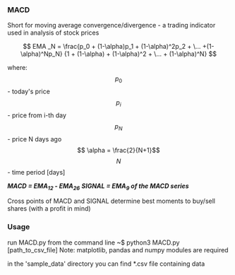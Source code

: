 ### MACD
Short for moving average convergence/divergence - a trading indicator used in analysis of stock prices



$$ EMA _N = \frac{p_0 + (1-\alpha)p_1 + (1-\alpha)^2p_2 + \... +(1-\alpha)^Np_N}
{1 + (1-\alpha) + (1-\alpha)^2 + \... + (1-\alpha)^N} $$

where:
$$ p_0 $$  - today's price
$$ p_i $$  - price from i-th day
$$ p_N $$- price N days ago
$$ \alpha  = \frac{2}{N+1}$$
$$ N $$ - time period [days]

***MACD = EMA<sub>12</sub> - EMA<sub>26</sub>***
***SIGNAL = EMA<sub>9</sub> of the MACD series***

Cross points of MACD and SIGNAL determine best moments to buy/sell shares (with a profit in mind)

### Usage
run MACD.py from the command line
~$ python3 MACD.py [path_to_csv_file]
Note: matplotlib, pandas and numpy modules are required

in the 'sample_data' directory you can find \*.csv file containing data